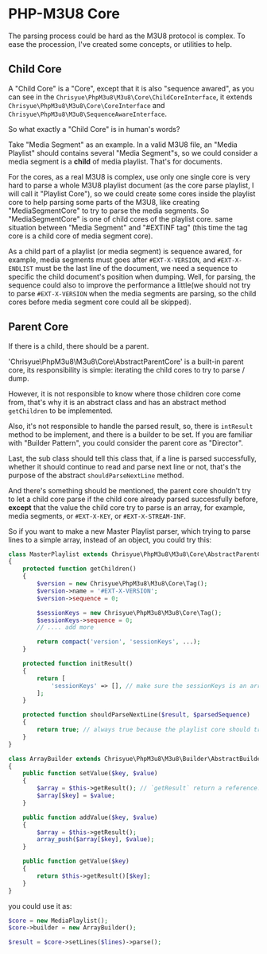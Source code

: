 PHP-M3U8 Core
=============

The parsing process could be hard as the M3U8 protocol is complex.
To ease the procession, I've created some concepts, or utilities to
help.

Child Core
----------

A "Child Core" is a "Core", except that it is also "sequence awared",
as you can see in the `Chrisyue\PhpM3u8\M3u8\Core\ChildCoreInterface`,
it extends `Chrisyue\PhpM3u8\M3u8\Core\CoreInterface` and
`Chrisyue\PhpM3u8\M3u8\SequenceAwareInterface`.

So what exactly a "Child Core" is in human's words?

Take "Media Segment" as an example. In a valid M3U8 file, an "Media Playlist"
should contains several "Media Segment"s, so we could consider
a media segment is a **child** of media playlist. That's for documents.

For the cores, as a real M3U8 is complex, use only one single core is
very hard to parse a whole M3U8 playlist document (as the core parse playlist, I
will call it "Playlist Core"), so we could create some cores
inside the playlist core to help parsing some parts of the M3U8, like creating
"MediaSegmentCore" to try to parse the media segments. So "MediaSegmentCore"
is one of child cores of the playlist core. same situation between "Media
Segment" and "#EXTINF tag" (this time the tag core is a child core of media
segment core).

As a child part of a playlist (or media segment) is sequence awared, for example,
media segments must goes after `#EXT-X-VERSION`, and `#EXT-X-ENDLIST` must be the
last line of the document, we need a sequence to specific the child document's
position when dumping. Well, for parsing, the sequence could also to improve the
performance a little(we should not try to parse `#EXT-X-VERSION` when the media 
segments are parsing, so the child cores before media segment core could all be
skipped).

Parent Core
-----------

If there is a child, there should be a parent.

'Chrisyue\PhpM3u8\M3u8\Core\AbstractParentCore' is a built-in parent core,
its responsibility is simple: iterating the child cores to try to parse / dump.

However, it is not responsible to know where those children core come from,
that's why it is an abstract class and has an abstract method `getChildren`
to be implemented.

Also, it's not responsible to handle the parsed result, so, there is `intResult` method
to be implement, and there is a builder to be set. If you are familiar with "Builder Pattern",
you could consider the parent core as "Director".

Last, the sub class should tell this class that, if a line is parsed successfully,
whether it should continue to read and parse next line or not, that's the purpose
of the abstract `shouldParseNextLine` method.

And there's something should be mentioned, the parent core shouldn't try to let a child core
parse if the child core already parsed successfully before, **except** that the value the 
child core try to parse is an array, for example, media segments, or `#EXT-X-KEY`, or
`#EXT-X-STREAM-INF`.

So if you want to make a new Master Playlist parser, which trying to parse lines to
a simple array, instead of an object, you could try this:

```php
class MasterPlaylist extends Chrisyue\PhpM3u8\M3u8\Core\AbstractParentCore
{
    protected function getChildren()
    {
        $version = new Chrisyue\PhpM3u8\M3u8\Core\Tag();
        $version->name = '#EXT-X-VERSION';
        $version->sequence = 0;

        $sessionKeys = new Chrisyue\PhpM3u8\M3u8\Core\Tag();
        $sessionKeys->sequence = 0;
        // .... add more

        return compact('version', 'sessionKeys', ...);
    }

    protected function initResult()
    {
        return [
            'sessionKeys' => [], // make sure the sessionKeys is an array in the first place.
        ];
    }

    protected function shouldParseNextLine($result, $parsedSequence)
    {
        return true; // always true because the playlist core should try to parse all content.
    }
}

class ArrayBuilder extends Chrisyue\PhpM3u8\M3u8\Builder\AbstractBuilder
{
    public function setValue($key, $value)
    {
        $array = $this->getResult(); // `getResult` return a reference.
        $array[$key] = $value;
    }

    public function addValue($key, $value)
    {
        $array = $this->getResult();
        array_push($array[$key], $value);
    }

    public function getValue($key)
    {
        return $this->getResult()[$key];
    }
}
```

you could use it as:

```php
$core = new MediaPlaylist();
$core->builder = new ArrayBuilder();

$result = $core->setLines($lines)->parse();
```
